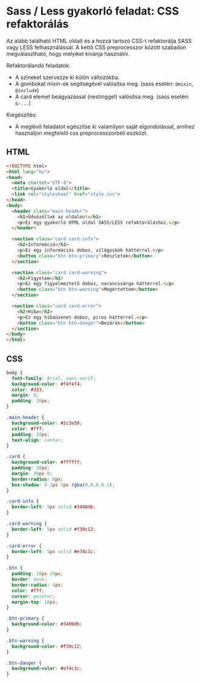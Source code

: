 # Sass / Less gyakorló feladat: CSS refaktorálás

Az alább található HTML oldalt és a hozzá tartozó CSS-t refaktorálja SASS vagy LESS felhasználással. A kettő CSS preprocesszor között szabadon megválasztható, hogy melyiket kívánja használni.

Refaktorálandó feladatok:

- A színeket szervezze ki külön változókba.
- A gombokat mixin-ek segítségével valósítsa meg. (sass esetén: `@mixin`, `@include`)
- A card elemet beágyazással (nestinggel) valósítsa meg. (sass esetén: `&-...`)

Kiegészítés:

- A meglévő feladatot egészítse ki valamilyen saját elgondolással, amihez használjon megfelelő css preprocesszorbéli eszközt.

## HTML

```html
<!DOCTYPE html>
<html lang="hu">
<head>
  <meta charset="UTF-8">
  <title>Gyakorló oldal</title>
  <link rel="stylesheet" href="style.css">
</head>
<body>
  <header class="main-header">
    <h1>Üdvözöllek az oldalon!</h1>
    <p>Ez egy gyakorló HTML oldal SASS/LESS refaktoráláshoz.</p>
  </header>

  <section class="card card-info">
    <h2>Információ</h2>
    <p>Ez egy információs doboz, világoskék háttérrel.</p>
    <button class="btn btn-primary">Részletek</button>
  </section>

  <section class="card card-warning">
    <h2>Figyelem</h2>
    <p>Ez egy figyelmeztető doboz, narancssárga háttérrel.</p>
    <button class="btn btn-warning">Megértettem</button>
  </section>

  <section class="card card-error">
    <h2>Hiba</h2>
    <p>Ez egy hibaüzenet doboz, piros háttérrel.</p>
    <button class="btn btn-danger">Bezárás</button>
  </section>
</body>
</html>
```

## CSS

```css
body {
  font-family: Arial, sans-serif;
  background-color: #f4f4f4;
  color: #333;
  margin: 0;
  padding: 20px;
}

.main-header {
  background-color: #2c3e50;
  color: #fff;
  padding: 20px;
  text-align: center;
}

.card {
  background-color: #ffffff;
  padding: 20px;
  margin: 20px 0;
  border-radius: 8px;
  box-shadow: 0 2px 5px rgba(0,0,0,0.1);
}

.card-info {
  border-left: 5px solid #3498db;
}

.card-warning {
  border-left: 5px solid #f39c12;
}

.card-error {
  border-left: 5px solid #e74c3c;
}

.btn {
  padding: 10px 20px;
  border: none;
  border-radius: 4px;
  color: #fff;
  cursor: pointer;
  margin-top: 10px;
}

.btn-primary {
  background-color: #3498db;
}

.btn-warning {
  background-color: #f39c12;
}

.btn-danger {
  background-color: #e74c3c;
}
```
